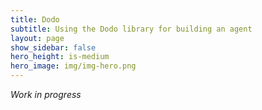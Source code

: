 ```yaml
---
title: Dodo
subtitle: Using the Dodo library for building an agent
layout: page
show_sidebar: false
hero_height: is-medium
hero_image: img/img-hero.png
---
```


*Work in progress*
